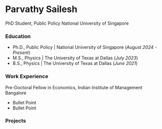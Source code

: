 # Parvathy Sailesh
PhD Student, Public Policy
National University of Singapore

### Education
- Ph.D., Public Policy | National University of Singapore (_August 2024 - Present_)								       		
- M.S., Physics	| The University of Texas at Dallas (_July 2023_)	 			        		
- B.S., Physics | The University of Texas at Dallas (_June 2021_)
### Work Experience
Pre-Doctoral Fellow in Economics, Indian Institute of Management Bangalore
- Bullet Point
- Bullet Point

### Projects


